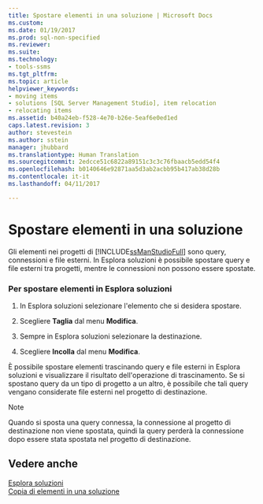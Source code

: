 ```yaml
---
title: Spostare elementi in una soluzione | Microsoft Docs
ms.custom: 
ms.date: 01/19/2017
ms.prod: sql-non-specified
ms.reviewer: 
ms.suite: 
ms.technology:
- tools-ssms
ms.tgt_pltfrm: 
ms.topic: article
helpviewer_keywords:
- moving items
- solutions [SQL Server Management Studio], item relocation
- relocating items
ms.assetid: b40a24eb-f528-4e70-b26e-5eaf6e0ed1ed
caps.latest.revision: 3
author: stevestein
ms.author: sstein
manager: jhubbard
ms.translationtype: Human Translation
ms.sourcegitcommit: 2edcce51c6822a89151c3c3c76fbaacb5edd54f4
ms.openlocfilehash: b0140646e92871aa5d3ab2acbb95b417ab38d28b
ms.contentlocale: it-it
ms.lasthandoff: 04/11/2017

---
```

# <a name="move-items-in-a-solution"></a>Spostare elementi in una soluzione
Gli elementi nei progetti di [!INCLUDE[ssManStudioFull](../../includes/ssmanstudiofull_md.md)] sono query, connessioni e file esterni. In Esplora soluzioni è possibile spostare query e file esterni tra progetti, mentre le connessioni non possono essere spostate.  
  
### <a name="to-move-items-in-solution-explorer"></a>Per spostare elementi in Esplora soluzioni  
  
1.  In Esplora soluzioni selezionare l'elemento che si desidera spostare.  
  
2.  Scegliere **Taglia** dal menu **Modifica**.  
  
3.  Sempre in Esplora soluzioni selezionare la destinazione.  
  
4.  Scegliere **Incolla** dal menu **Modifica**.  
  
È possibile spostare elementi trascinando query e file esterni in Esplora soluzioni e visualizzare il risultato dell'operazione di trascinamento. Se si spostano query da un tipo di progetto a un altro, è possibile che tali query vengano considerate file esterni nel progetto di destinazione.  
  
> [!NOTE]  
> Quando si sposta una query connessa, la connessione al progetto di destinazione non viene spostata, quindi la query perderà la connessione dopo essere stata spostata nel progetto di destinazione.  
  
## <a name="see-also"></a>Vedere anche  
[Esplora soluzioni](../../ssms/solution/solution-explorer.md)  
[Copia di elementi in una soluzione](../../ssms/solution/copy-items-in-a-solution.md)  
  


